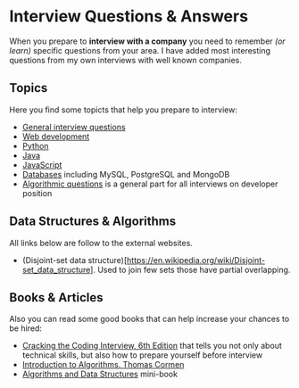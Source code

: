 Interview Questions & Answers
=========


When you prepare to **interview with a company** you need to remember *(or learn)* specific questions from your area.
I have added most interesting questions from my own interviews with well known companies.

Topics
---------

Here you find some topicts that help you prepare to interview:
- [General interview questions](chapters/general_questions.md)
- [Web development](chapters/web_development.md)
- [Python](chapters/python.md)
- [Java](chapters/java.md)
- [JavaScript](chapters/javascript.md)
- [Databases](chapters/databases.md) including MySQL, PostgreSQL and MongoDB
- [Algorithmic questions](chapters/algorithms.md) is a general part for all interviews on developer position

Data Structures & Algorithms
---------

All links below are follow to the external websites.

- (Disjoint-set data structure)[https://en.wikipedia.org/wiki/Disjoint-set_data_structure]. Used to join few sets those have partial overlapping.

Books & Articles
---------

Also you can read some good books that can help increase your chances to be hired:
- [Cracking the Coding Interview, 6th Edition](https://google.com/search?q=Cracking+the+Coding+Interview,+6th+Edition) that tells you not only about technical skills, but also how to prepare yourself before interview
- [Introduction to Algorithms. Thomas Cormen](https://google.com/search?q=Cormen+Algorithms)
- [Algorithms and Data Structures](https://github.com/1st/algorithms/) mini-book
